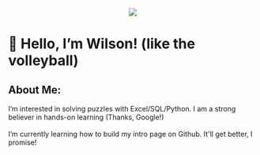<div id ="header" align="center">
  <img src="https://media.giphy.com/media/3KVcFEmdDl9NYaFTtx/giphy.gif">
</div>

<h1>
  👋 Hello, I’m Wilson! (like the volleyball)
</h1>
<h2>
  About Me:
</h2>
I’m interested in solving puzzles with Excel/SQL/Python. I am a strong believer in hands-on learning (Thanks, Google!)<br>
<br>I’m currently learning how to build my intro page on Github. It'll get better, I promise!


<!---
wilsonwkwong88/wilsonwkwong88 is a ✨ special ✨ repository because its `README.md` (this file) appears on your GitHub profile.
You can click the Preview link to take a look at your changes.
--->
